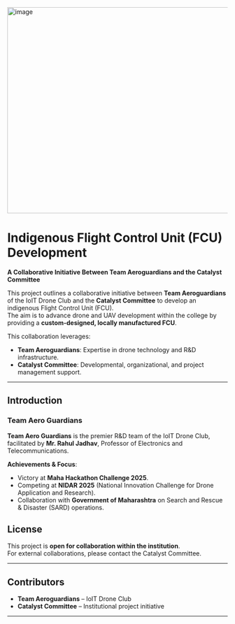 <img width="580" height="472" alt="image" src="https://github.com/user-attachments/assets/07e5f51a-5438-463c-ba79-83d2b13f661f" />


# Indigenous Flight Control Unit (FCU) Development
**A Collaborative Initiative Between Team Aeroguardians and the Catalyst Committee**

This project outlines a collaborative initiative between **Team Aeroguardians** of the IoIT Drone Club and the **Catalyst Committee** to develop an indigenous Flight Control Unit (FCU).  
The aim is to advance drone and UAV development within the college by providing a **custom-designed, locally manufactured FCU**.  

This collaboration leverages:
- **Team Aeroguardians**: Expertise in drone technology and R&D infrastructure.  
- **Catalyst Committee**: Developmental, organizational, and project management support.  

---

## Introduction

### Team Aero Guardians
**Team Aero Guardians** is the premier R&D team of the IoIT Drone Club, facilitated by **Mr. Rahul Jadhav**, Professor of Electronics and Telecommunications.  

**Achievements & Focus**:
- Victory at **Maha Hackathon Challenge 2025**.
- Competing at **NIDAR 2025** (National Innovation Challenge for Drone Application and Research).
- Collaboration with **Government of Maharashtra** on Search and Rescue & Disaster (SARD) operations.

## License
This project is **open for collaboration within the institution**.  
For external collaborations, please contact the Catalyst Committee.

---

## Contributors
- **Team Aeroguardians** – IoIT Drone Club  
- **Catalyst Committee** – Institutional project initiative  

---


